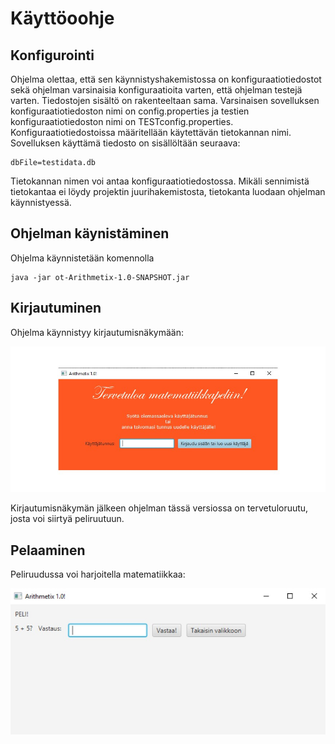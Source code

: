 # Käyttöoohje

## Konfigurointi

Ohjelma olettaa, että sen käynnistyshakemistossa on konfiguraatiotiedostot sekä ohjelman varsinaisia konfiguraatioita varten, että ohjelman testejä varten. Tiedostojen sisältö on rakenteeltaan sama. Varsinaisen sovelluksen konfiguraatiotiedoston nimi on config.properties ja testien konfiguraatiotiedoston nimi on TESTconfig.properties. Konfiguraatiotiedostoissa määritellään käytettävän tietokannan nimi.
Sovelluksen käyttämä tiedosto on sisällöltään seuraava:

    dbFile=testidata.db
    
Tietokannan nimen voi antaa konfiguraatiotiedostossa. Mikäli sennimistä tietokantaa ei löydy projektin juurihakemistosta, tietokanta luodaan ohjelman käynnistyessä.

## Ohjelman käynistäminen

Ohjelma käynnistetään komennolla

    java -jar ot-Arithmetix-1.0-SNAPSHOT.jar
    
## Kirjautuminen

Ohjelma käynnistyy kirjautumisnäkymään:

![Alkuruutu](https://raw.githubusercontent.com/vlappala/ot-harjoitustyoSYKSY19/master/dokumentointi/kuvat/Arithmetix_alkuruutu.jpg)

Kirjautumisnäkymän jälkeen ohjelman tässä versiossa on tervetuloruutu, josta voi siirtyä peliruutuun. 

## Pelaaminen

Peliruudussa voi harjoitella matematiikkaa:

![Peliruutu](https://raw.githubusercontent.com/vlappala/ot-harjoitustyoSYKSY19/master/dokumentointi/kuvat/Arithmetix_peliruutu.jpg)
